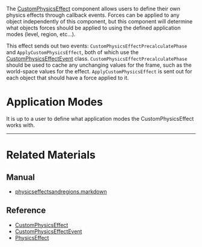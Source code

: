The [CustomPhysicsEffect](https://github.com/PlasmaEngine/PlasmaDocs/blob/master/code_reference/class_reference/customphysicseffect.markdown) component allows users to define their own physics effects through callback events. Forces can be applied to any object independently of this component, but this component will determine what objects forces should be applied to using the defined application modes (level, region, etc...).

This effect sends out two events: `CustomPhysicsEffectPrecalculatePhase` and `ApplyCustomPhysicsEffect`, both of which use the [CustomPhysicsEffectEvent](https://github.com/PlasmaEngine/PlasmaDocs/blob/master/code_reference/class_reference/customphysicseffectevent.markdown) class. `CustomPhysicsEffectPrecalculatePhase` should be used to cache any unchanging values for the frame, such as the world-space values for the effect. `ApplyCustomPhysicsEffect` is sent out for each object that should have a force applied to it.

 #  Application Modes
It is up to a user to define what application modes the CustomPhysicsEffect works with.

---
 #  Related Materials
 ##  Manual
- [physicseffectsandregions.markdown](https://plasmaengine.github.io/PlasmaDocs/Manual/plasmamanual/physics/physicseffectsandregions.markdown)

 ##  Reference
- [CustomPhysicsEffect](https://github.com/PlasmaEngine/PlasmaDocs/blob/master/code_reference/class_reference/customphysicseffect.markdown)
- [CustomPhysicsEffectEvent](https://github.com/PlasmaEngine/PlasmaDocs/blob/master/code_reference/class_reference/customphysicseffectevent.markdown)
- [PhysicsEffect](https://github.com/PlasmaEngine/PlasmaDocs/blob/master/code_reference/class_reference/physicseffect.markdown) 

 